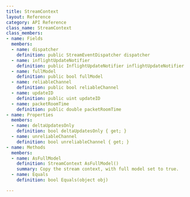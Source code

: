 ```yaml
---
title: StreamContext
layout: Reference
category: API Reference
class_name: StreamContext
class_members:
- name: Fields
  members:
  - name: dispatcher
    definition: public StreamEventDispatcher dispatcher
  - name: inflightUpdateNotifier
    definition: public InflightUpdateNotifier inflightUpdateNotifier
  - name: fullModel
    definition: public bool fullModel
  - name: reliableChannel
    definition: public bool reliableChannel
  - name: updateID
    definition: public uint updateID
  - name: packetRoomTime
    definition: public double packetRoomTime
- name: Properties
  members:
  - name: deltaUpdatesOnly
    definition: bool deltaUpdatesOnly { get; }
  - name: unreliableChannel
    definition: bool unreliableChannel { get; }
- name: Methods
  members:
  - name: AsFullModel
    definition: StreamContext AsFullModel()
    summary: Copy the stream context, with full model set to true.
  - name: Equals
    definition: bool Equals(object obj)

---
```

